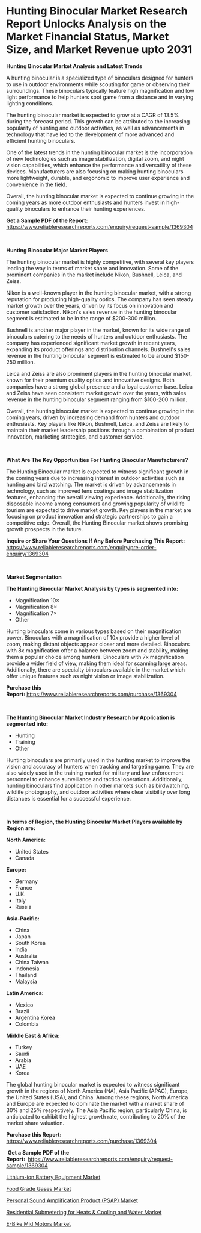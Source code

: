 <p><h1>Hunting Binocular Market Research Report Unlocks Analysis on the Market Financial Status, Market Size, and Market Revenue upto 2031</h1></p><p><strong>Hunting Binocular Market Analysis and Latest Trends</strong></p>
<p><p>A hunting binocular is a specialized type of binoculars designed for hunters to use in outdoor environments while scouting for game or observing their surroundings. These binoculars typically feature high magnification and low light performance to help hunters spot game from a distance and in varying lighting conditions.</p><p>The hunting binocular market is expected to grow at a CAGR of 13.5% during the forecast period. This growth can be attributed to the increasing popularity of hunting and outdoor activities, as well as advancements in technology that have led to the development of more advanced and efficient hunting binoculars. </p><p>One of the latest trends in the hunting binocular market is the incorporation of new technologies such as image stabilization, digital zoom, and night vision capabilities, which enhance the performance and versatility of these devices. Manufacturers are also focusing on making hunting binoculars more lightweight, durable, and ergonomic to improve user experience and convenience in the field.</p><p>Overall, the hunting binocular market is expected to continue growing in the coming years as more outdoor enthusiasts and hunters invest in high-quality binoculars to enhance their hunting experiences.</p></p>
<p><strong>Get a Sample PDF of the Report:&nbsp;</strong> <a href="https://www.reliableresearchreports.com/enquiry/request-sample/1369304">https://www.reliableresearchreports.com/enquiry/request-sample/1369304</a></p>
<p>&nbsp;</p>
<p><strong>Hunting Binocular Major Market Players</strong></p>
<p><p>The hunting binocular market is highly competitive, with several key players leading the way in terms of market share and innovation. Some of the prominent companies in the market include Nikon, Bushnell, Leica, and Zeiss. </p><p>Nikon is a well-known player in the hunting binocular market, with a strong reputation for producing high-quality optics. The company has seen steady market growth over the years, driven by its focus on innovation and customer satisfaction. Nikon's sales revenue in the hunting binocular segment is estimated to be in the range of $200-300 million.</p><p>Bushnell is another major player in the market, known for its wide range of binoculars catering to the needs of hunters and outdoor enthusiasts. The company has experienced significant market growth in recent years, expanding its product offerings and distribution channels. Bushnell's sales revenue in the hunting binocular segment is estimated to be around $150-250 million.</p><p>Leica and Zeiss are also prominent players in the hunting binocular market, known for their premium quality optics and innovative designs. Both companies have a strong global presence and a loyal customer base. Leica and Zeiss have seen consistent market growth over the years, with sales revenue in the hunting binocular segment ranging from $100-200 million.</p><p>Overall, the hunting binocular market is expected to continue growing in the coming years, driven by increasing demand from hunters and outdoor enthusiasts. Key players like Nikon, Bushnell, Leica, and Zeiss are likely to maintain their market leadership positions through a combination of product innovation, marketing strategies, and customer service.</p></p>
<p>&nbsp;</p>
<p><strong>What Are The Key Opportunities For Hunting Binocular Manufacturers?</strong></p>
<p><p>The Hunting Binocular market is expected to witness significant growth in the coming years due to increasing interest in outdoor activities such as hunting and bird watching. The market is driven by advancements in technology, such as improved lens coatings and image stabilization features, enhancing the overall viewing experience. Additionally, the rising disposable income among consumers and growing popularity of wildlife tourism are expected to drive market growth. Key players in the market are focusing on product innovation and strategic partnerships to gain a competitive edge. Overall, the Hunting Binocular market shows promising growth prospects in the future.</p></p>
<p><strong>Inquire or Share Your Questions If Any Before Purchasing This Report:</strong> <a href="https://www.reliableresearchreports.com/enquiry/pre-order-enquiry/1369304">https://www.reliableresearchreports.com/enquiry/pre-order-enquiry/1369304</a></p>
<p>&nbsp;</p>
<p><strong>Market Segmentation</strong></p>
<p><strong>The Hunting Binocular Market Analysis by types is segmented into:</strong></p>
<p><ul><li>Magnification 10×</li><li>Magnification 8×</li><li>Magnification 7×</li><li>Other</li></ul></p>
<p><p>Hunting binoculars come in various types based on their magnification power. Binoculars with a magnification of 10x provide a higher level of zoom, making distant objects appear closer and more detailed. Binoculars with 8x magnification offer a balance between zoom and stability, making them a popular choice among hunters. Binoculars with 7x magnification provide a wider field of view, making them ideal for scanning large areas. Additionally, there are specialty binoculars available in the market which offer unique features such as night vision or image stabilization.</p></p>
<p><strong>Purchase this Report:&nbsp;</strong><a href="https://www.reliableresearchreports.com/purchase/1369304">https://www.reliableresearchreports.com/purchase/1369304</a></p>
<p>&nbsp;</p>
<p><strong>The Hunting Binocular Market Industry Research by Application is segmented into:</strong></p>
<p><ul><li>Hunting</li><li>Training</li><li>Other</li></ul></p>
<p><p>Hunting binoculars are primarily used in the hunting market to improve the vision and accuracy of hunters when tracking and targeting game. They are also widely used in the training market for military and law enforcement personnel to enhance surveillance and tactical operations. Additionally, hunting binoculars find application in other markets such as birdwatching, wildlife photography, and outdoor activities where clear visibility over long distances is essential for a successful experience.</p></p>
<p>&nbsp;</p>
<p><strong>In terms of Region, the Hunting Binocular Market Players available by Region are:</strong></p>
<p>
    <p> <strong> North America: </strong>
        <ul>
            <li>United States</li>
            <li>Canada</li>
        </ul>
        </p> 
    <p> <strong> Europe: </strong>
        <ul>
            <li>Germany</li>
            <li>France</li>
            <li>U.K.</li>
            <li>Italy</li>
            <li>Russia</li>
        </ul>
        </p> 
    <p> <strong> Asia-Pacific: </strong>
        <ul>
            <li>China</li>
            <li>Japan</li>
            <li>South Korea</li>
            <li>India</li>
            <li>Australia</li>
            <li>China Taiwan</li>
            <li>Indonesia</li>
            <li>Thailand</li>
            <li>Malaysia</li>
        </ul>
        </p> 
    <p> <strong> Latin America: </strong>
        <ul>
            <li>Mexico</li>
            <li>Brazil</li>
            <li>Argentina Korea</li>
            <li>Colombia</li>
        </ul>
        </p> 
    <p> <strong> Middle East & Africa: </strong>
        <ul>
            <li>Turkey</li>
            <li>Saudi</li>
            <li>Arabia</li>
            <li>UAE</li>
            <li>Korea</li>
        </ul>
    </p>
    </p>
<p><p>The global hunting binocular market is expected to witness significant growth in the regions of North America (NA), Asia Pacific (APAC), Europe, the United States (USA), and China. Among these regions, North America and Europe are expected to dominate the market with a market share of 30% and 25% respectively. The Asia Pacific region, particularly China, is anticipated to exhibit the highest growth rate, contributing to 20% of the market share valuation.</p></p>
<p><strong>Purchase this Report: </strong><a href="https://www.reliableresearchreports.com/purchase/1369304">https://www.reliableresearchreports.com/purchase/1369304</a></p>
<p>&nbsp;<strong>Get a Sample PDF of the Report:&nbsp;&nbsp;</strong><a href="https://www.reliableresearchreports.com/enquiry/request-sample/1369304">https://www.reliableresearchreports.com/enquiry/request-sample/1369304</a></p>
<p><strong></strong></p>
<p><p><a href="https://medium.com/@gaberaynor54567/lithium-ion-battery-equipment-market-analysis-and-sze-forecasted-for-period-from-2024-to-2031-be66635e9a9c">Lithium-ion Battery Equipment Market</a></p><p><a href="https://github.com/provorikovar/Market-Research-Report-List-3/blob/main/food-grade-gases-market.md">Food Grade Gases Market</a></p><p><a href="https://medium.com/@kendraadams4456/personal-sound-amplification-product-psap-market-outlook-industry-overview-and-forecast-2024-to-a24aa30db1c0">Personal Sound Amplification Product (PSAP) Market</a></p><p><a href="https://medium.com/@gaberaynor54567/residential-submetering-for-heats-amp-cooling-and-water-market-size-and-market-trends-complete-e273d633668f">Residential Submetering for Heats & Cooling and Water Market</a></p><p><a href="https://medium.com/@kendraadams4456/e-bike-mid-motors-market-size-and-market-trends-complete-industry-overview-2024-to-2031-d6385b611e84">E-Bike Mid Motors Market</a></p></p>